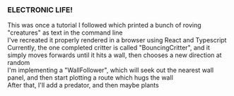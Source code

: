 ### ELECTRONIC LIFE!

This was once a tutorial I followed which printed a bunch of roving "creatures" as text in the command line  
I've recreated it properly rendered in a browser using React and Typescript  
Currently, the one completed critter is called "BouncingCritter", and it simply moves forwards until it hits a wall, then chooses a new direction at random  
I'm implementing a "WallFollower", which will seek out the nearest wall panel, and then start plotting a route which hugs the wall  
After that, I'll add a predator, and then maybe plants  